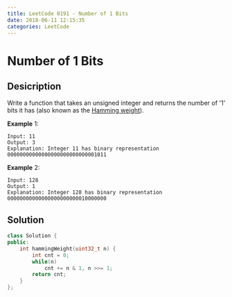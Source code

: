 ```yaml
---
title: LeetCode 0191 - Number of 1 Bits
date: 2018-06-11 12:15:35
categories: LeetCode
---
```

# Number of 1 Bits

<!--more-->

## Desicription

Write a function that takes an unsigned integer and returns the number of '1' bits it has (also known as the [Hamming weight](https://en.wikipedia.org/wiki/Hamming_weight)).

**Example** 1:

```
Input: 11
Output: 3
Explanation: Integer 11 has binary representation 00000000000000000000000000001011 
```

**Example** 2:

```
Input: 128
Output: 1
Explanation: Integer 128 has binary representation 00000000000000000000000010000000
```

## Solution

```cpp
class Solution {
public:
    int hammingWeight(uint32_t n) {
        int cnt = 0;
        while(n)
            cnt += n & 1, n >>= 1;
        return cnt;
    }
};
```